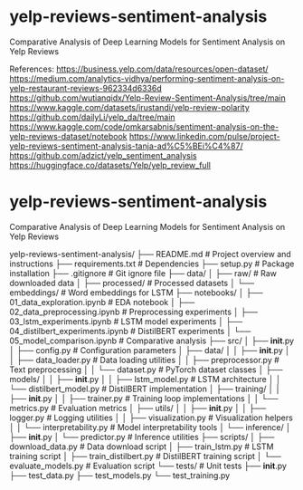 # yelp-reviews-sentiment-analysis
Comparative Analysis of Deep Learning Models  for Sentiment Analysis on Yelp Reviews


References:
https://business.yelp.com/data/resources/open-dataset/
https://medium.com/analytics-vidhya/performing-sentiment-analysis-on-yelp-restaurant-reviews-962334d6336d
https://github.com/wutianqidx/Yelp-Review-Sentiment-Analysis/tree/main
https://www.kaggle.com/datasets/irustandi/yelp-review-polarity
https://github.com/dailyLi/yelp_da/tree/main
https://www.kaggle.com/code/omkarsabnis/sentiment-analysis-on-the-yelp-reviews-dataset/notebook
https://www.linkedin.com/pulse/project-yelp-reviews-sentiment-analysis-tanja-ad%C5%BEi%C4%87/
https://github.com/adzict/yelp_sentiment_analysis
https://huggingface.co/datasets/Yelp/yelp_review_full


# yelp-reviews-sentiment-analysis
Comparative Analysis of Deep Learning Models  for Sentiment Analysis on Yelp Reviews

yelp-reviews-sentiment-analysis/
├── README.md                       # Project overview and instructions
├── requirements.txt                # Dependencies
├── setup.py                        # Package installation
├── .gitignore                      # Git ignore file
├── data/
│   ├── raw/                        # Raw downloaded data
│   ├── processed/                  # Processed datasets
│   └── embeddings/                 # Word embeddings for LSTM
├── notebooks/
│   ├── 01_data_exploration.ipynb   # EDA notebook
│   ├── 02_data_preprocessing.ipynb # Preprocessing experiments
│   ├── 03_lstm_experiments.ipynb   # LSTM model experiments
│   ├── 04_distilbert_experiments.ipynb # DistilBERT experiments
│   └── 05_model_comparison.ipynb   # Comparative analysis
├── src/
│   ├── __init__.py
│   ├── config.py                   # Configuration parameters
│   ├── data/
│   │   ├── __init__.py
│   │   ├── data_loader.py          # Data loading utilities
│   │   ├── preprocessor.py         # Text preprocessing
│   │   └── dataset.py              # PyTorch dataset classes
│   ├── models/
│   │   ├── __init__.py
│   │   ├── lstm_model.py           # LSTM architecture
│   │   └── distilbert_model.py     # DistilBERT implementation
│   ├── training/
│   │   ├── __init__.py
│   │   ├── trainer.py              # Training loop implementations
│   │   └── metrics.py              # Evaluation metrics
│   ├── utils/
│   │   ├── __init__.py
│   │   ├── logger.py               # Logging utilities
│   │   ├── visualization.py        # Visualization helpers
│   │   └── interpretability.py     # Model interpretability tools
│   └── inference/
│       ├── __init__.py
│       └── predictor.py            # Inference utilities
├── scripts/
│   ├── download_data.py            # Data download script
│   ├── train_lstm.py               # LSTM training script
│   ├── train_distilbert.py         # DistilBERT training script
│   └── evaluate_models.py          # Evaluation script
└── tests/                          # Unit tests
    ├── __init__.py
    ├── test_data.py
    ├── test_models.py
    └── test_training.py